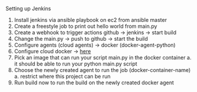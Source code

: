 Setting up Jenkins

1. Install jenkins via ansible playbook on ec2 from ansible master
2. Create a freestyle job to print out hello world from main.py
3. Create a webhook to trigger actions github -> jenkins -> start build
4. Change the main.py -> push to github -> start the build
5. Configure agents (cloud agents) -> docker (docker-agent-python)
6. Configure cloud docker -> [here](https://github.com/tarasowski/jenkinsfile.template/blob/main/docker-clouds.md)
7. Pick an image that can run your script main.py in the docker container
    a. it should be able to run your python main.py script
9. Choose the newly created agent to run the job (docker-container-name)
    a. restrict where this project can be run
10. Run build now to run the build on the newly created docker agent
